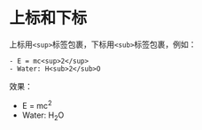 # 上标和下标
上标用`<sup>`标签包裹，下标用`<sub>`标签包裹，例如：

```
- E = mc<sup>2</sup>
- Water: H<sub>2</sub>O
```
效果：
- E = mc<sup>2</sup>
- Water: H<sub>2</sub>O
